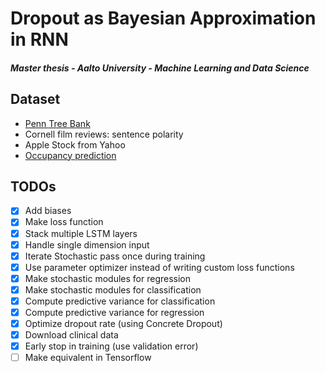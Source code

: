 # Dropout as Bayesian Approximation in RNN
##### Master thesis - Aalto University - Machine Learning and Data Science

## Dataset
- [Penn Tree Bank](https://www.kaggle.com/nltkdata/penn-tree-bank/data)
- Cornell film reviews: sentence polarity
- Apple Stock from Yahoo
- [Occupancy prediction](https://archive.ics.uci.edu/ml/datasets/Occupancy+Detection+)


## TODOs
- [x] Add biases
- [x] Make loss function
- [x] Stack multiple LSTM layers
- [x] Handle single dimension input
- [x] Iterate Stochastic pass once during training
- [x] Use parameter optimizer instead of writing custom loss functions
- [x] Make stochastic modules for regression
- [x] Make stochastic modules for classification
- [x] Compute predictive variance for classification
- [x] Compute predictive variance for regression
- [x] Optimize dropout rate (using Concrete Dropout)
- [x] Download clinical data
- [x] Early stop in training (use validation error)
- [ ] Make equivalent in Tensorflow
